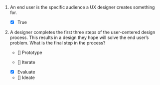 1. An end user is the specific audience a UX designer creates something for.

    - [x] True

2. A designer completes the first three steps of the user-centered design process. This results in a design they hope will solve the end user’s problem. What is the final step in the process? 

    - [] Prototype

    - [] Iterate

    - [x] Evaluate

    - [] Ideate

